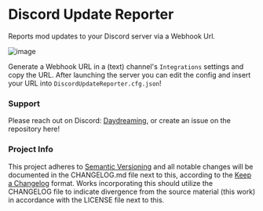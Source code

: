 # Discord Update Reporter
Reports mod updates to your Discord server via a Webhook Url.

![image](https://github.com/user-attachments/assets/f4767bf6-d82d-4718-9ff6-f2648de78b86)

Generate a Webhook URL in a (text) channel's `Integrations` settings and copy the URL. After launching the server you can edit the config and insert your URL into `DiscordUpdateReporter.cfg.json`! 

### Support
Please reach out on Discord: [Daydreaming](https://discord.gg/Mherqbcmep), or create an issue on the repository here!

### Project Info
This project adheres to [Semantic Versioning](https://semver.org/spec/v2.0.0.html) and all notable changes will be documented in the CHANGELOG.md file next to this, according to the [Keep a Changelog](https://keepachangelog.com/en/1.1.0/) format. Works incorporating this should utilize the CHANGELOG file to indicate divergence from the source material (this work) in accordance with the LICENSE file next to this.
